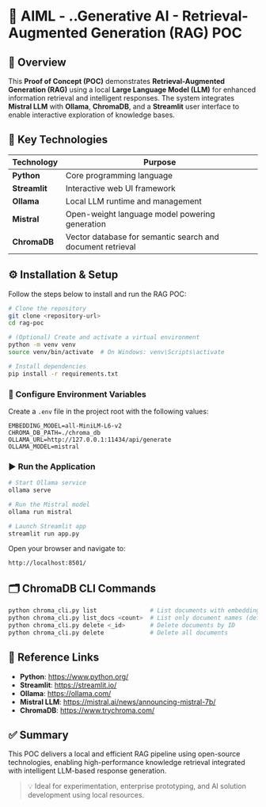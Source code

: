 # 🚀 AIML - ..Generative AI - Retrieval-Augmented Generation (RAG) POC

## 📌 Overview

This **Proof of Concept (POC)** demonstrates **Retrieval-Augmented Generation (RAG)** using a local **Large Language Model (LLM)** for enhanced information retrieval and intelligent responses. The system integrates **Mistral LLM** with **Ollama**, **ChromaDB**, and a **Streamlit** user interface to enable interactive exploration of knowledge bases.

## 🧠 Key Technologies

| Technology  | Purpose |
|-------------|---------|
| **Python**  | Core programming language |
| **Streamlit** | Interactive web UI framework |
| **Ollama**  | Local LLM runtime and management |
| **Mistral** | Open-weight language model powering generation |
| **ChromaDB** | Vector database for semantic search and document retrieval |

## ⚙️ Installation & Setup

Follow the steps below to install and run the RAG POC:

```bash
# Clone the repository
git clone <repository-url>
cd rag-poc

# (Optional) Create and activate a virtual environment
python -m venv venv
source venv/bin/activate  # On Windows: venv\Scripts\activate

# Install dependencies
pip install -r requirements.txt
```

### 🔧 Configure Environment Variables

Create a `.env` file in the project root with the following values:

```env
EMBEDDING_MODEL=all-MiniLM-L6-v2
CHROMA_DB_PATH=./chroma_db
OLLAMA_URL=http://127.0.0.1:11434/api/generate
OLLAMA_MODEL=mistral
```

### ▶️ Run the Application

```bash
# Start Ollama service
ollama serve

# Run the Mistral model
ollama run mistral

# Launch Streamlit app
streamlit run app.py
```

Open your browser and navigate to:

```
http://localhost:8501/
```

## 🗂️ ChromaDB CLI Commands

```bash
python chroma_cli.py list               # List documents with embeddings (default: 10)
python chroma_cli.py list_docs <count>  # List only document names (default: 10)
python chroma_cli.py delete <_id>       # Delete documents by ID
python chroma_cli.py delete             # Delete all documents
```

## 🔗 Reference Links

- **Python**: https://www.python.org/
- **Streamlit**: https://streamlit.io/
- **Ollama**: https://ollama.com/
- **Mistral LLM**: https://mistral.ai/news/announcing-mistral-7b/
- **ChromaDB**: https://www.trychroma.com/

## ✅ Summary

This POC delivers a local and efficient RAG pipeline using open-source technologies, enabling high-performance knowledge retrieval integrated with intelligent LLM-based response generation.

> 💡 Ideal for experimentation, enterprise prototyping, and AI solution development using local resources.
